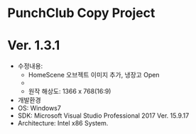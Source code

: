 # PunchClub Copy Project
# Ver. 1.3.1
- 수정내용: 
    - HomeScene 오브젝트 이미지 추가, 냉장고 Open
    - 
    - 원작 해상도: 1366 x 768(16:9)
- 개발환경
 - OS:              Windows7
 - SDK:             Microsoft Visual Studio Professional 2017 Ver. 15.9.17
 - Architecture:    Intel x86 System.